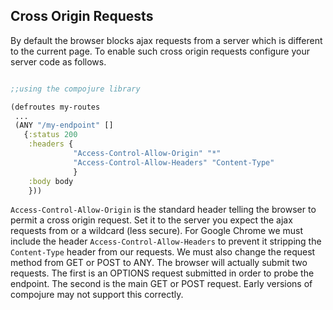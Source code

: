 ## Cross Origin Requests

By default the browser blocks ajax requests from a server which is different to the current page.  To enable such cross origin requests configure your server code as follows.

```clojure

;;using the compojure library

(defroutes my-routes
 ...
 (ANY "/my-endpoint" []
   {:status 200
    :headers {
              "Access-Control-Allow-Origin" "*"
              "Access-Control-Allow-Headers" "Content-Type"
              }
    :body body
    }))

```

`Access-Control-Allow-Origin` is the standard header telling the browser to permit a cross origin request.  Set it to the server you expect the ajax requests from or a wildcard (less secure).  For Google Chrome we must include the header `Access-Control-Allow-Headers` to prevent it stripping the `Content-Type` header from our requests.  We must also change the request method from GET or POST to ANY.  The browser will actually submit two requests.  The first is an OPTIONS request submitted in order to probe the endpoint.  The second is the main GET or POST request.  Early versions of compojure may not support this correctly.
